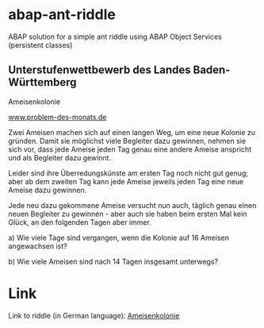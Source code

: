 # abap-ant-riddle
ABAP solution for a simple ant riddle using ABAP Object Services (persistent classes)

## Unterstufenwettbewerb des Landes Baden-Württemberg

Ameisenkolonie

www.problem-des-monats.de

Zwei Ameisen machen sich auf einen langen Weg, um eine neue Kolonie zu gründen. Damit sie möglichst viele Begleiter dazu gewinnen, nehmen sie sich vor, dass jede Ameise jeden Tag genau eine andere Ameise anspricht und als Begleiter dazu gewinnt.

Leider sind ihre Überredungskünste am ersten Tag noch nicht gut genug; aber ab dem zweiten Tag kann jede Ameise jeweils jeden Tag eine neue Ameise dazu gewinnen.

Jede neu dazu gekommene Ameise versucht nun auch, täglich genau einen neuen Begleiter zu gewinnen - aber auch sie haben beim ersten Mal kein Glück, an den folgenden Tagen aber immer.

a) Wie viele Tage sind vergangen, wenn die Kolonie auf 16 Ameisen angewachsen ist?

b) Wie viele Ameisen sind nach 14 Tagen insgesamt unterwegs?

# Link

Link to riddle (in German language):
[Ameisenkolonie](https://hsg-eberbach.de/wp-content/uploads/2017/06/PdM1707A.pdf)
